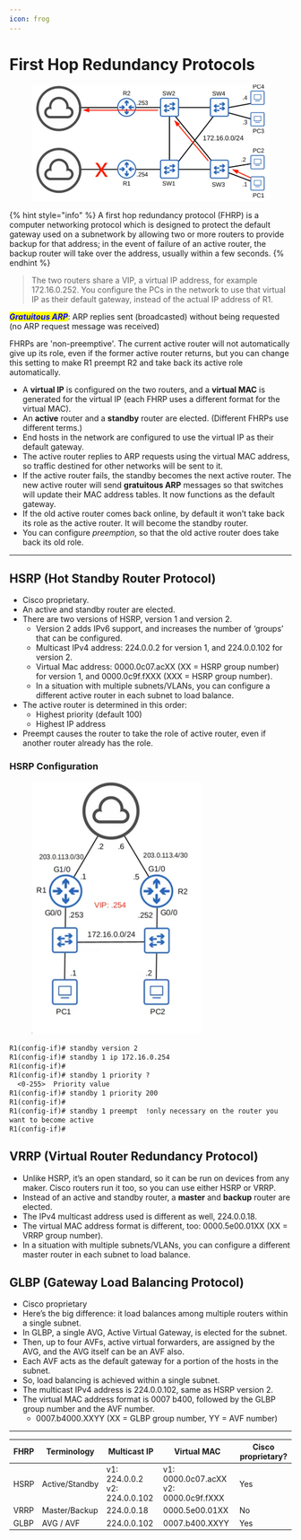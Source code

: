 ```yaml
---
icon: frog
---
```


# First Hop Redundancy Protocols

<figure><img src=".gitbook/assets/image (143).png" alt=""><figcaption></figcaption></figure>

{% hint style="info" %}
A first hop redundancy protocol (FHRP) is a computer networking protocol which is designed to protect the default gateway used on a subnetwork by allowing two or more routers to provide backup for that address; in the event of failure of an active router, the backup router will take over the address, usually within a few seconds.
{% endhint %}

> The two routers share a VIP, a virtual IP address, for example 172.16.0.252. You configure the PCs in the network to use that virtual IP as their default gateway, instead of the actual IP address of R1.

_<mark style="color:blue;">**Gratuitous ARP**</mark>_: ARP replies sent (broadcasted) without being requested (no ARP request message was received)

FHRPs are 'non-preemptive'. The current active router will not automatically give up its role, even if the former active router returns, but you can change this setting to make R1 preempt R2 and take back its active role automatically.

* A **virtual IP** is configured on the two routers, and a **virtual MAC** is generated for the virtual IP (each FHRP uses a different format for the virtual MAC).
* An **active** router and a **standby** router are elected. (Different FHRPs use different terms.)
* End hosts in the network are configured to use the virtual IP as their default gateway.
* The active router replies to ARP requests using the virtual MAC address, so traffic destined for other networks will be sent to it.
* If the active router fails, the standby becomes the next active router. The new active router will send **gratuitous ARP** messages so that switches will update their MAC address tables. It now functions as the default gateway.
* If the old active router comes back online, by default it won’t take back its role as the active router. It will become the standby router.
* You can configure _preemption_, so that the old active router does take back its old role.

***

## HSRP (Hot Standby Router Protocol)

* Cisco proprietary.
* An active and standby router are elected.
* There are two versions of HSRP, version 1 and version 2.
  * Version 2 adds IPv6 support, and increases the number of ‘groups’ that can be configured.
  * Multicast IPv4 address: 224.0.0.2 for version 1, and 224.0.0.102 for version 2.
  * Virtual Mac address: 0000.0c07.acXX (XX = HSRP group number) for version 1, and 0000.0c9f.fXXX (XXX = HSRP group number).
  * In a situation with multiple subnets/VLANs, you can configure a different active router in each subnet to load balance.
* The active router is determined in this order:
  * Highest priority (default 100)
  * Highest IP address
* Preempt causes the router to take the role of active router, even if another router already has the role.

### HSRP Configuration

<figure><img src=".gitbook/assets/image (1) (1) (1).png" alt=""><figcaption></figcaption></figure>

```
R1(config-if)# standby version 2
R1(config-if)# standby 1 ip 172.16.0.254  
R1(config-if)#  
R1(config-if)# standby 1 priority ?  
  <0-255>  Priority value  
R1(config-if)# standby 1 priority 200  
R1(config-if)#  
R1(config-if)# standby 1 preempt  !only necessary on the router you want to become active
R1(config-if)#  
```

## VRRP (Virtual Router Redundancy Protocol)

* Unlike HSRP, it’s an open standard, so it can be run on devices from any maker. Cisco routers run it too, so you can use either HSRP or VRRP.
* Instead of an active and standby router, a **master** and **backup** router are elected.
* The IPv4 multicast address used is different as well, 224.0.0.18.
* The virtual MAC address format is different, too: 0000.5e00.01XX (XX = VRRP group number).
* In a situation with multiple subnets/VLANs, you can configure a different master router in each subnet to load balance.

## GLBP (Gateway Load Balancing Protocol)

* Cisco proprietary
* Here’s the big difference: it load balances among multiple routers within a single subnet.
* In GLBP, a single AVG, Active Virtual Gateway, is elected for the subnet.
* Then, up to four AVFs, active virtual forwarders, are assigned by the AVG, and the AVG itself can be an AVF also.
* Each AVF acts as the default gateway for a portion of the hosts in the subnet.
* So, load balancing is achieved within a single subnet.&#x20;
* The multicast IPv4 address is 224.0.0.102, same as HSRP version 2.
* The virtual MAC address format is 0007 b400, followed by the GLBP group number and the AVF number.
  * 0007.b4000.XXYY (XX = GLBP group number, YY = AVF number)

***

| FHRP | Terminology    | Multicast IP                  | Virtual MAC                           | Cisco proprietary? |
| ---- | -------------- | ----------------------------- | ------------------------------------- | ------------------ |
| HSRP | Active/Standby | v1: 224.0.0.2 v2: 224.0.0.102 | v1: 0000.0c07.acXX v2: 0000.0c9f.fXXX | Yes                |
| VRRP | Master/Backup  | 224.0.0.18                    | 0000.5e00.01XX                        | No                 |
| GLBP | AVG / AVF      | 224.0.0.102                   | 0007.b400.XXYY                        | Yes                |
